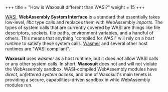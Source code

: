 +++
title = "How is Waxosuit different than WASI?"
weight = 15
+++

[WASI](https://wasi.dev/), **WebAssembly System Interface** is a standard that essentially takes low-level, _libc_ type calls
and replaces them with WebAssembly _imports_. The types of system calls that are currently covered by WASI are things like file descriptors, sockets, file paths, environment variables, and a handful of others. This means that anything "compiled for WASI" will rely on a _host runtime_ to satisfy these system calls. [Wasmer](https://wasmer.io) and several other host runtimes are "WASI compliant".

**Waxosuit** uses _wasmer_ as a host runtime, but it does _not_ allow WASI calls or any other system calls. In short, **Waxosuit** does not and will not violate the WebAssembly sandbox. WASI-compiled WebAssembly modules have _direct, unfettered system access_, and one of Waxosuit's main tenets is providing a secure, capabilities-driven sandbox in whic WebAssembly modules run.